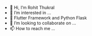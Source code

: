 - 👋 Hi, I’m Rohit Thukral
- 👀 I’m interested in ...
- 🌱 Flutter Framework and Python Flask
- 💞️ I’m looking to collaborate on ...
- 📫 How to reach me ...

<!---
Enigma04/Enigma04 is a ✨ special ✨ repository because its `README.md` (this file) appears on your GitHub profile.
You can click the Preview link to take a look at your changes.
--->
